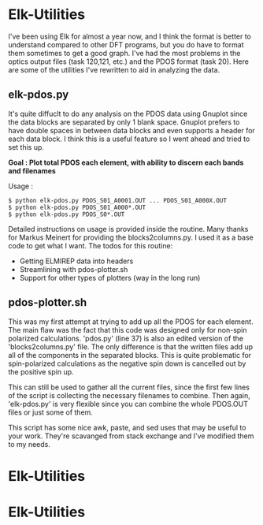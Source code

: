 # Elk-Utilities

I've been using Elk for almost a year now, and I think the format is better to understand compared to other DFT programs, but you do have to format them sometimes to get a good graph. I've had the most problems in the optics output files (task 120,121, etc.) and the PDOS format (task 20). Here are some of the utilities I've rewritten to aid in analyzing the data. 

## elk-pdos.py

It's quite diffuclt to do any analysis on the PDOS data using Gnuplot since the data blocks are separated by only 1 blank space. Gnuplot prefers to have double spaces in between data blocks and even supports a header for each data block. I think this is a useful feature so I went ahead and tried to set this up.

**Goal : Plot total PDOS each element, with ability to discern each bands and filenames** 

Usage : 

```
$ python elk-pdos.py PDOS_S01_A0001.OUT ... PDOS_S01_A000X.OUT
$ python elk-pdos.py PDOS_S01_A000*.OUT
$ python elk-pdos.py PDOS_S0*.OUT
```

Detailed instructions on usage is provided inside the routine. Many thanks for Markus Meinert for providing the blocks2columns.py. I used it as a base code to get what I want. The todos for this routine:
* Getting ELMIREP data into headers
* Streamlining with pdos-plotter.sh
* Support for other types of plotters (way in the long run)

## pdos-plotter.sh

This was my first attempt at trying to add up all the PDOS for each element. The main flaw was the fact that this code was designed only for non-spin polarized calculations. 'pdos.py' (line 37)  is also an edited version of the 'blocks2columns.py' file. The only difference is that the written files add up all of the components in the separated blocks. This is quite problematic for spin-polarized calculations as the negative spin down is cancelled out by the positive spin up.

This can still be used to gather all the current files, since the first few lines of the script is collecting the necessary filenames to combine. Then again, 'elk-pdos.py' is very flexible since you can combine the whole PDOS.OUT files or just some of them. 

This script has some nice awk, paste, and sed uses that may be useful to your work. They're scavanged from stack exchange and I've modified them to my needs.





# Elk-Utilities
# Elk-Utilities
